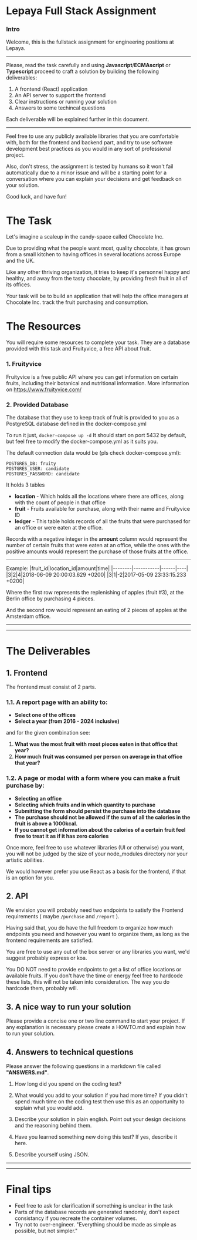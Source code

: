 # Lepaya Full Stack Assignment

### Intro
Welcome, this is the fullstack assignment for engineering positions at Lepaya.

---
Please, read the task carefully and using **Javascript**/**ECMAscript** or **Typescript** proceed to craft a solution by building the following deliverables:

 1. A frontend (React) application
 2. An API server to support the frontend
 3. Clear instructions or running your solution
 4. Answers to some techincal questions 

 Each deliverable will be explained further in this document.
 
 ---
 Feel free to use any publicly available libraries that you are comfortable with, both for the frontend and backend part, and try to use software development best practices as you would in any sort of professional project.

 Also, don't stress, the assignment is tested by humans so it won't fail automatically due to a minor issue and will be a starting point for a conversation where you can explain your decisions and get feedback on your solution.
 
 Good luck, and have fun!


 # The Task

Let's imagine a scaleup in the candy-space called Chocolate Inc.

Due to providing what the people want most, quality chocolate, it has grown from a small kitchen to having offices in several locations across Europe and the UK.

Like any other thriving organization, it tries to keep it's personnel happy and healthy, and away from the tasty chocolate, by providing fresh fruit in all of its offices.

Your task will be to build an application that will help the office managers at Chocolate Inc. track the fruit purchasing and consumption.


# The Resources
You will require some resources to complete your task. They are a database provided with this task and Fruityvice, a free API about fruit. 

### 1. Fruityvice 
Fruityvice is a free public API where you can get information on certain fruits, including their botanical and nutritional information.
More information on https://www.fruityvice.com/

### 2. Provided Database
The database that they use to keep track of fruit is provided to you as a PostgreSQL database defined in the docker-compose.yml

To run it just, 
```docker-compose up -d```
It should start on port 5432 by default, but feel free to modify the docker-compose.yml as it suits you.

The default connection data would be (pls check docker-compose.yml):
```
POSTGRES_DB: fruity
POSTGRES_USER: candidate
POSTGRES_PASSWORD: candidate
```


It holds 3 tables
 - **location** - Which holds all the locations where there are offices, along with the count of people in that office
 - **fruit** - Fruits available for purchase, along with their name and Fruityvice ID 
 - **ledger** - This table holds records of all the fruits that were purchased for an office or were eaten at the office. 
 
 Records with a negative integer in the **amount** column would represent the number of certain fruits that were eaten at an office, while the ones with the positive amounts would represent the purchase of those fruits at the office.

---
Example: 
|fruit_id|location_id|amount|time|
|--------|-----------|------|----|
|3|2|4|2018-06-09 20:00:03.629 +0200|
|3|1|-2|2017-05-09 23:33:15.233 +0200|

Where the first row represents the replenishing of apples (fruit #3), at the Berlin office by purchasing 4 pieces.

And the second row would represent an eating of 2 pieces of apples at the Amsterdam office.

---
---

# The Deliverables
## 1. Frontend
The frontend must consist of 2 parts.

### 1.1. A report page with an ability to:
   - **Select one of the offices**
   - **Select a year (from 2016 - 2024 inclusive)** 
   
   and for the given combination see:

 1. **What was the most fruit with most pieces eaten in that office that year?**
 2. **How much fruit was consumed per person on average in that office that year?**

### 1.2. A page or modal with a form where you can make a fruit purchase by:
  - **Selecting an office**
  - **Selecting which fruits and in which quantity to purchase**
  - **Submitting the form should persist the purchase into the database**
  - **The purchase should not be allowed if the sum of all the calories in the fruit is above a 1000kcal.**
  - **If you cannot get information about the calories of a certain fruit feel free to treat it as if it has zero calories**


Once more, feel free to use whatever libraries (UI or otherwise) you want, you will not be judged by the size of your node_modules directory nor your artistic abilities.


We would however prefer you use React as a basis for the frontend, if that is an option for you.

## 2. API
We envision you will probably need two endpoints to satisfy the Frontend requirements ( maybe ```/purchase``` and  ```/report``` ).

Having said that, you do have the full freedom to organize how much endpoints you need and however you want to organize them, as long as the frontend requirements are satisfied.

You are free to use any out of the box server or any libraries you want, we'd suggest probably express or koa.

You DO NOT need to provide endpoints to  get a list of office locations or available fruits. If you don't have the time or energy feel free to hardcode these lists, this will not be taken into consideration. The way you do hardcode them, probably will.

## 3. A nice way to run your solution
Please provide a concise one or two line command to start your project.
If any explanation is necessary please create a HOWTO.md and explain how to run your solution.

## 4. Answers to technical questions
Please answer the following questions in a markdown file called **"ANSWERS.md"**.

1. How long did you spend on the coding test? 

1. What would you add to your solution if you had more time? If you didn't spend much time on the coding test then use this as an opportunity to explain what you would add.

1. Describe your solution in plain english. Point out your design decisions and the reasoning behind them.

1. Have you learned something new doing this test? If yes, describe it here.

1. Describe yourself using JSON.
---
---
# Final tips
- Feel free to ask for clarification if something is unclear in the task
- Parts of the database records are generated randomly, don't expect consistancy if you recreate the container volumes.
- Try not to over-engineer. "Everything should be made as simple as possible, but not simpler."